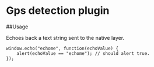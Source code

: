 Gps detection plugin
====================

##Usage

Echoes back a text string sent to the native layer.

```
window.echo("echome", function(echoValue) {
    alert(echoValue == "echome"); // should alert true.
});
```